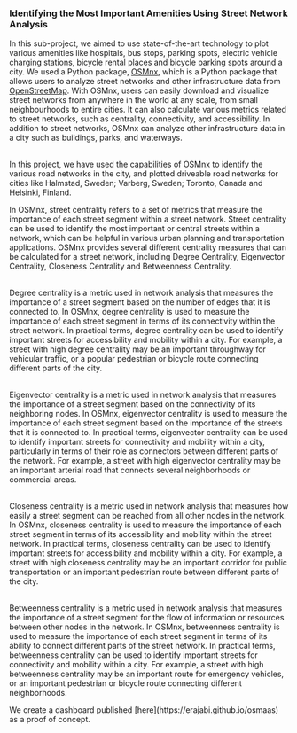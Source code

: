 ### Identifying the Most Important Amenities Using Street Network Analysis

In this sub-project, we aimed to use state-of-the-art technology to plot various amenities like hospitals, bus stops, parking spots, electric vehicle charging stations, bicycle rental places and bicycle parking spots around a city. We used a Python package, [OSMnx](https://osmnx.readthedocs.io/en/stable/), which is a Python package that allows users to analyze street networks and other infrastructure data from [OpenStreetMap](https://www.openstreetmap.org/#map=3/71.34/-96.82). With OSMnx, users can easily download and visualize street networks from anywhere in the world at any scale, from small neighbourhoods to entire cities. It can also calculate various metrics related to street networks, such as centrality, connectivity, and accessibility. In addition to street networks, OSMnx can analyze other infrastructure data in a city such as buildings, parks, and waterways. 

<br/>In this project, we have used the capabilities of OSMnx to identify the various road networks in the city, and plotted driveable road networks for cities like Halmstad, Sweden; Varberg, Sweden; Toronto, Canada and Helsinki, Finland.

In OSMnx, street centrality refers to a set of metrics that measure the importance of each street segment within a street network. Street centrality can be used to identify the most important or central streets within a network, which can be helpful in various urban planning and transportation applications. OSMnx provides several different centrality measures that can be calculated for a street network, including Degree Centrality, Eigenvector Centrality, Closeness Centrality and Betweenness Centrality. 

<br/>Degree centrality is a metric used in network analysis that measures the importance of a street segment based on the number of edges that it is connected to. In OSMnx, degree centrality is used to measure the importance of each street segment in terms of its connectivity within the street network. In practical terms, degree centrality can be used to identify important streets for accessibility and mobility within a city. For example, a street with high degree centrality may be an important throughway for vehicular traffic, or a popular pedestrian or bicycle route connecting different parts of the city.

<br/>Eigenvector centrality is a metric used in network analysis that measures the importance of a street segment based on the connectivity of its neighboring nodes. In OSMnx, eigenvector centrality is used to measure the importance of each street segment based on the importance of the streets that it is connected to. In practical terms, eigenvector centrality can be used to identify important streets for connectivity and mobility within a city, particularly in terms of their role as connectors between different parts of the network. For example, a street with high eigenvector centrality may be an important arterial road that connects several neighborhoods or commercial areas.

<br/>Closeness centrality is a metric used in network analysis that measures how easily a street segment can be reached from all other nodes in the network. In OSMnx, closeness centrality is used to measure the importance of each street segment in terms of its accessibility and mobility within the street network. In practical terms, closeness centrality can be used to identify important streets for accessibility and mobility within a city. For example, a street with high closeness centrality may be an important corridor for public transportation or an important pedestrian route between different parts of the city.

<br/>Betweenness centrality is a metric used in network analysis that measures the importance of a street segment for the flow of information or resources between other nodes in the network. In OSMnx, betweenness centrality is used to measure the importance of each street segment in terms of its ability to connect different parts of the street network. In practical terms, betweenness centrality can be used to identify important streets for connectivity and mobility within a city. For example, a street with high betweenness centrality may be an important route for emergency vehicles, or an important pedestrian or bicycle route connecting different neighborhoods.

<p/>
We create a dashboard published [here](https://erajabi.github.io/osmaas) as a proof of concept. 

